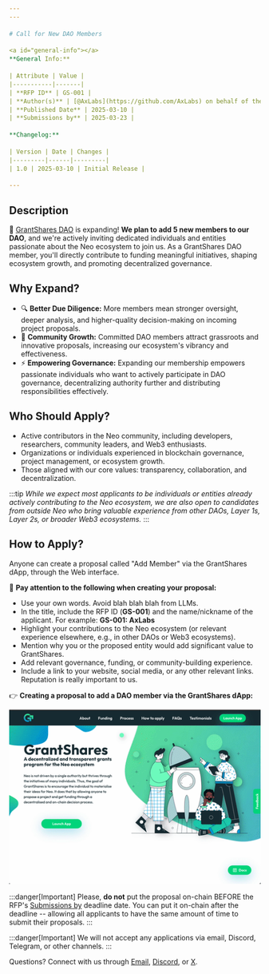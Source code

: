 ```yaml
---
---

# Call for New DAO Members

<a id="general-info"></a>
**General Info:**

| Attribute | Value |
|-----------|-------|
| **RFP ID** | GS-001 |
| **Author(s)** | [@AxLabs](https://github.com/AxLabs) on behalf of the GrantShares DAO |
| **Published Date** | 2025-03-10 |
| **Submissions by** | 2025-03-23 |

**Changelog:**

| Version | Date | Changes |
|---------|------|---------|
| 1.0 | 2025-03-10 | Initial Release |

---
```


## Description

🌱 [GrantShares DAO](https://grantshares.io) is expanding! **We plan to add 5 new members to our DAO**, and we're actively inviting dedicated individuals and entities passionate about the Neo ecosystem to join us. As a GrantShares DAO member, you'll directly contribute to funding meaningful initiatives, shaping ecosystem growth, and promoting decentralized governance.

## Why Expand?

- 🔍 **Better Due Diligence:** More members mean stronger oversight, deeper analysis, and higher-quality decision-making on incoming project proposals.
- 🌟 **Community Growth:** Committed DAO members attract grassroots and innovative proposals, increasing our ecosystem's vibrancy and effectiveness.
- ⚡ **Empowering Governance:** Expanding our membership empowers passionate individuals who want to actively participate in DAO governance, decentralizing authority further and distributing responsibilities effectively.

## Who Should Apply?

- Active contributors in the Neo community, including developers, researchers, community leaders, and Web3 enthusiasts.
- Organizations or individuals experienced in blockchain governance, project management, or ecosystem growth.
- Those aligned with our core values: transparency, collaboration, and decentralization.

:::tip
*While we expect most applicants to be individuals or entities already actively contributing to the Neo ecosystem, we are also open to candidates from outside Neo who bring valuable experience from other DAOs, Layer 1s, Layer 2s, or broader Web3 ecosystems.*
:::

## How to Apply?

Anyone can create a proposal called "Add Member" via the GrantShares dApp, through the Web interface.

🚨 **Pay attention to the following when creating your proposal:**

- Use your own words. Avoid blah blah blah from LLMs.
- In the title, include the RFP ID (**GS-001**) and the name/nickname of the applicant. For example: **GS-001: AxLabs**
- Highlight your contributions to the Neo ecosystem (or relevant experience elsewhere, e.g., in other DAOs or Web3 ecosystems).
- Mention why you or the proposed entity would add significant value to GrantShares.
- Add relevant governance, funding, or community-building experience.
- Include a link to your website, social media, or any other relevant links. Reputation is really important to us.

👉 **Creating a proposal to add a DAO member via the GrantShares dApp:**

![Creating a proposal to add a DAO member](../../img/grantshares-add-member_xsmall.gif)

:::danger[Important]
Please, **do not** put the proposal on-chain BEFORE the RFP's [Submissions by](#general-info) deadline date. You can put it on-chain after the deadline -- allowing all applicants to have the same amount of time to submit their proposals.
:::

:::danger[Important]
We will not accept any applications via email, Discord, Telegram, or other channels.
:::

Questions? Connect with us through [Email](mailto:info@grantshares.io), [Discord](https://discord.gg/rvZFQ5382k), or [X](https://x.com/GrantShares).